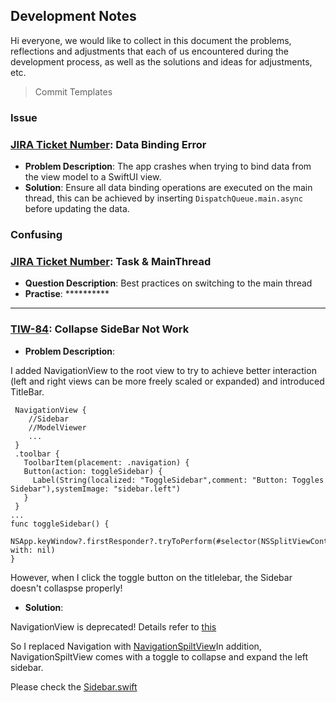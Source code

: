 ## Development Notes

Hi everyone, we would like to collect in this document the problems, reflections and adjustments that each of us encountered during the development process, as well as the solutions and ideas for adjustments, etc.

> Commit Templates

### Issue

### [JIRA Ticket Number](xxxxxxx): Data Binding Error
- **Problem Description**: The app crashes when trying to bind data from the view model to a SwiftUI view.
- **Solution**: Ensure all data binding operations are executed on the main thread, this can be achieved by inserting `DispatchQueue.main.async` before updating the data.

### Confusing
### [JIRA Ticket Number](xxxxxxx): Task & MainThread
- **Question Description**: Best practices on switching to the main thread
- **Practise**: **********
---
### [TIW-84](https://chancetop.atlassian.net/browse/TIW-84): Collapse SideBar Not Work
- **Problem Description**:<br/> 
<body>I added NavigationView to the root view to try to achieve better interaction (left and right views can be more freely scaled or expanded) and introduced TitleBar.</body>

```
 NavigationView {
    //Sidebar
    //ModelViewer
    ...
 }
 .toolbar {
   ToolbarItem(placement: .navigation) {
   Button(action: toggleSidebar) {
     Label(String(localized: "ToggleSidebar",comment: "Button: Toggles Sidebar"),systemImage: "sidebar.left")
   }
 }
...
func toggleSidebar() {
   NSApp.keyWindow?.firstResponder?.tryToPerform(#selector(NSSplitViewController.toggleSidebar(_:)), with: nil)
}
```
<body>However, when I click the toggle button on the titlelebar, the Sidebar doesn't collaspse properly!</body>

- **Solution**:<br/>
<body>
  <p>NavigationView is deprecated! Details refer to <a href=https://developer.apple.com/documentation/swiftui/navigationview>this</a></p>
  <p>So I replaced Navigation with <a href="https://developer.apple.com/documentation/swiftui/navigationsplitview">NavigationSpiltView</a>In addition, NavigationSpiltView comes with a toggle to collapse and expand the left sidebar.</p>
  <p>Please check the <a href=ObjectCapture/Views/Sidebar.swift>Sidebar.swift</a></p>
</body>

